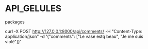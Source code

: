 # API_GELULES

packages 

 curl -X POST http://127.0.0.1:8000/api/comments/ -H "Content-Type: application/json" -d '{"comments": ["Le vase estq beau", "Je me suis violé"]}'

